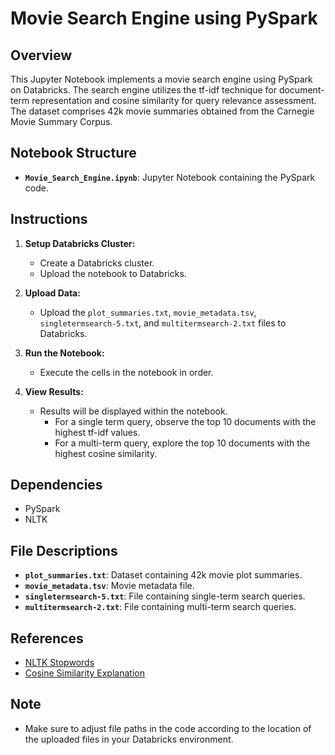 # Movie Search Engine using PySpark

## Overview

This Jupyter Notebook implements a movie search engine using PySpark on Databricks. The search engine utilizes the tf-idf technique for document-term representation and cosine similarity for query relevance assessment. The dataset comprises 42k movie summaries obtained from the Carnegie Movie Summary Corpus.

## Notebook Structure

- **`Movie_Search_Engine.ipynb`**: Jupyter Notebook containing the PySpark code.
  
## Instructions

1. **Setup Databricks Cluster:**
   - Create a Databricks cluster.
   - Upload the notebook to Databricks.

2. **Upload Data:**
   - Upload the `plot_summaries.txt`, `movie_metadata.tsv`, `singletermsearch-5.txt`, and `multitermsearch-2.txt` files to Databricks.

3. **Run the Notebook:**
   - Execute the cells in the notebook in order.

4. **View Results:**
   - Results will be displayed within the notebook.
     - For a single term query, observe the top 10 documents with the highest tf-idf values.
     - For a multi-term query, explore the top 10 documents with the highest cosine similarity.

## Dependencies

- PySpark
- NLTK

## File Descriptions

- **`plot_summaries.txt`**: Dataset containing 42k movie plot summaries.
- **`movie_metadata.tsv`**: Movie metadata file.
- **`singletermsearch-5.txt`**: File containing single-term search queries.
- **`multitermsearch-2.txt`**: File containing multi-term search queries.

## References

- [NLTK Stopwords](https://www.nltk.org/nltk_data/)
- [Cosine Similarity Explanation](https://courses.cs.washington.edu/courses/cse573/12sp/lectures/17-ir.pdf)

## Note

- Make sure to adjust file paths in the code according to the location of the uploaded files in your Databricks environment.

